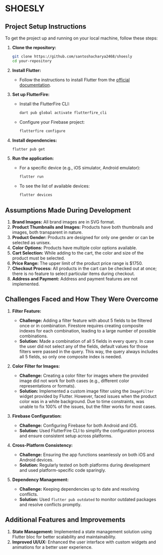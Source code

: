 # SHOESLY 

## Project Setup Instructions

To get the project up and running on your local machine, follow these steps:

1. **Clone the repository:**
    ```bash
    git clone https://github.com/santoshacharya2468/shoesly
    cd your-repository
    ```

2. **Install Flutter:**
    - Follow the instructions to install Flutter from the [official documentation](https://flutter.dev/docs/get-started/install).

3. **Set up FlutterFire:**
    - Install the FlutterFire CLI:
        ```bash
        dart pub global activate flutterfire_cli
        ```
    - Configure your Firebase project:
        ```bash
        flutterfire configure
        ```

4. **Install dependencies:**
    ```bash
    flutter pub get
    ```

5. **Run the application:**
    - For a specific device (e.g., iOS simulator, Android emulator):
        ```bash
        flutter run
        ```
    - To see the list of available devices:
        ```bash
        flutter devices
        ```

## Assumptions Made During Development

1. **Brand Images:** All brand images are in SVG format.
2. **Product Thumbnails and Images:** Products have both thumbnails and images, both transparent in nature.
3. **Product Gender:** Products are designed for only one gender or can be selected as unisex.
4. **Color Options:** Products have multiple color options available.
5. **Cart Selection:** While adding to the cart, the color and size of the product must be selected.
6. **Price Range:** The upper limit of the product price range is $1750.
7. **Checkout Process:** All products in the cart can be checked out at once; there is no feature to select particular items during checkout.
8. **Address and Payment:** Address and payment features are not implemented.

## Challenges Faced and How They Were Overcome
1. **Filter Feature:**
    - **Challenge:** Adding a filter feature with about 5 fields to be filtered once or in combination. Firestore requires creating composite indexes for each combination, leading to a large number of possible combinations.
    - **Solution:** Made a combination of all 5 fields in every query. In case the user did not select any of the fields, default values for those filters were passed in the query. This way, the query always includes all 5 fields, so only one composite index is needed.

2. **Color Filter for Images:**
    - **Challenge:** Creating a color filter for images where the provided image did not work for both cases (e.g., different color representations or formats).
    - **Solution:** Implemented a custom image filter using the `ImageFilter` widget provided by Flutter. However, faced issues when the product color was in a white background. Due to time constraints, was unable to fix 100% of the issues, but the filter works for most cases.

3. **Firebase Configuration:**
    - **Challenge:** Configuring Firebase for both Android and iOS.
    - **Solution:** Used FlutterFire CLI to simplify the configuration process and ensure consistent setup across platforms.

4. **Cross-Platform Consistency:**
    - **Challenge:** Ensuring the app functions seamlessly on both iOS and Android devices.
    - **Solution:** Regularly tested on both platforms during development and used platform-specific code sparingly.

5. **Dependency Management:**
    - **Challenge:** Keeping dependencies up to date and resolving conflicts.
    - **Solution:** Used `flutter pub outdated` to monitor outdated packages and resolve conflicts promptly.

## Additional Features and Improvements
1. **State Management:** Implemented a state management solution using Flutter bloc for better scalability and maintainability.
2. **Improved UI/UX:** Enhanced the user interface with custom widgets and animations for a better user experience.

